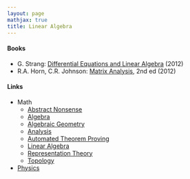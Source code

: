 ```yaml
---
layout: page
mathjax: true
title: Linear Algebra
---
```


#### Books
* G. Strang: [Differential Equations and Linear Algebra](https://www.amazon.com/Differential-Equations-Linear-Algebra-Gilbert/dp/0980232791) (2012)
* R.A. Horn, C.R. Johnson: [Matrix Analysis](https://www.amazon.com/Matrix-Analysis-Second-Roger-Horn/dp/0521548233), 2nd ed (2012)

#### Links
* Math
  * [Abstract Nonsense](math/abstract_nonsense.md)
  * [Algebra](math/algebra.md)
  * [Algebraic Geometry](math/algebraic_geometry.md)
  * [Analysis](math/analysis.md)
  * [Automated Theorem Proving](math/automated_theorem_proving.md)
  * [Linear Algebra](math/linear_algebra.md)
  * [Representation Theory](math/representation_theory.md)
  * [Topology](math/topology.md)
* [Physics](physics.md)


